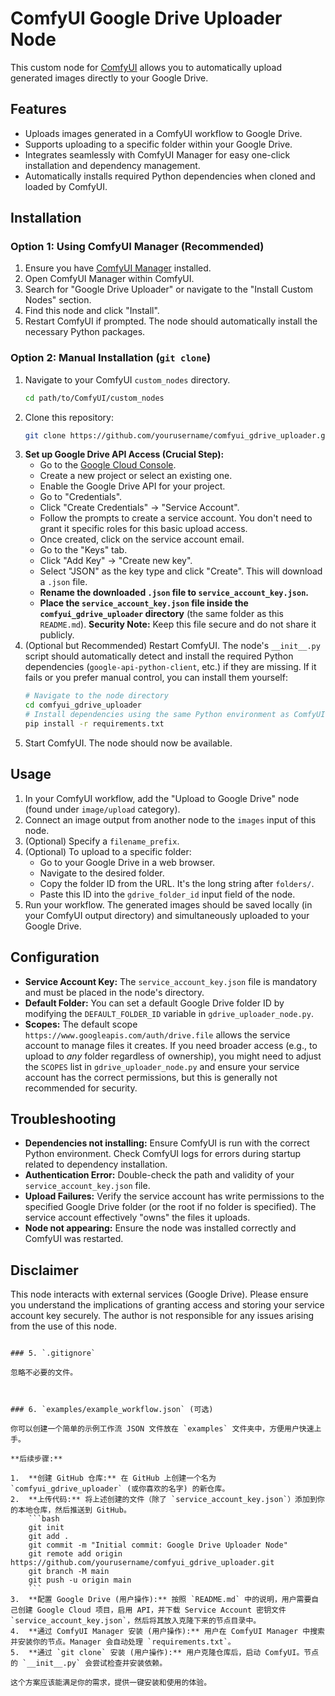 # ComfyUI Google Drive Uploader Node

This custom node for [ComfyUI](https://github.com/comfyanonymous/ComfyUI) allows you to automatically upload generated images directly to your Google Drive.

## Features

*   Uploads images generated in a ComfyUI workflow to Google Drive.
*   Supports uploading to a specific folder within your Google Drive.
*   Integrates seamlessly with ComfyUI Manager for easy one-click installation and dependency management.
*   Automatically installs required Python dependencies when cloned and loaded by ComfyUI.

## Installation

### Option 1: Using ComfyUI Manager (Recommended)

1.  Ensure you have [ComfyUI Manager](https://github.com/ltdrdata/ComfyUI-Manager) installed.
2.  Open ComfyUI Manager within ComfyUI.
3.  Search for "Google Drive Uploader" or navigate to the "Install Custom Nodes" section.
4.  Find this node and click "Install".
5.  Restart ComfyUI if prompted. The node should automatically install the necessary Python packages.

### Option 2: Manual Installation (`git clone`)

1.  Navigate to your ComfyUI `custom_nodes` directory.
    ```bash
    cd path/to/ComfyUI/custom_nodes
    ```
2.  Clone this repository:
    ```bash
    git clone https://github.com/yourusername/comfyui_gdrive_uploader.git
    ```
3.  **Set up Google Drive API Access (Crucial Step):**
    *   Go to the [Google Cloud Console](https://console.cloud.google.com/).
    *   Create a new project or select an existing one.
    *   Enable the Google Drive API for your project.
    *   Go to "Credentials".
    *   Click "Create Credentials" -> "Service Account".
    *   Follow the prompts to create a service account. You don't need to grant it specific roles for this basic upload access.
    *   Once created, click on the service account email.
    *   Go to the "Keys" tab.
    *   Click "Add Key" -> "Create new key".
    *   Select "JSON" as the key type and click "Create". This will download a `.json` file.
    *   **Rename the downloaded `.json` file to `service_account_key.json`.**
    *   **Place the `service_account_key.json` file inside the `comfyui_gdrive_uploader` directory** (the same folder as this `README.md`).
        **Security Note:** Keep this file secure and do not share it publicly.
4.  (Optional but Recommended) Restart ComfyUI. The node's `__init__.py` script should automatically detect and install the required Python dependencies (`google-api-python-client`, etc.) if they are missing. If it fails or you prefer manual control, you can install them yourself:
    ```bash
    # Navigate to the node directory
    cd comfyui_gdrive_uploader
    # Install dependencies using the same Python environment as ComfyUI
    pip install -r requirements.txt
    ```
5.  Start ComfyUI. The node should now be available.

## Usage

1.  In your ComfyUI workflow, add the "Upload to Google Drive" node (found under `image/upload` category).
2.  Connect an image output from another node to the `images` input of this node.
3.  (Optional) Specify a `filename_prefix`.
4.  (Optional) To upload to a specific folder:
    *   Go to your Google Drive in a web browser.
    *   Navigate to the desired folder.
    *   Copy the folder ID from the URL. It's the long string after `folders/`.
    *   Paste this ID into the `gdrive_folder_id` input field of the node.
5.  Run your workflow. The generated images should be saved locally (in your ComfyUI output directory) and simultaneously uploaded to your Google Drive.

## Configuration

*   **Service Account Key:** The `service_account_key.json` file is mandatory and must be placed in the node's directory.
*   **Default Folder:** You can set a default Google Drive folder ID by modifying the `DEFAULT_FOLDER_ID` variable in `gdrive_uploader_node.py`.
*   **Scopes:** The default scope `https://www.googleapis.com/auth/drive.file` allows the service account to manage files it creates. If you need broader access (e.g., to upload to *any* folder regardless of ownership), you might need to adjust the `SCOPES` list in `gdrive_uploader_node.py` and ensure your service account has the correct permissions, but this is generally not recommended for security.

## Troubleshooting

*   **Dependencies not installing:** Ensure ComfyUI is run with the correct Python environment. Check ComfyUI logs for errors during startup related to dependency installation.
*   **Authentication Error:** Double-check the path and validity of your `service_account_key.json` file.
*   **Upload Failures:** Verify the service account has write permissions to the specified Google Drive folder (or the root if no folder is specified). The service account effectively "owns" the files it uploads.
*   **Node not appearing:** Ensure the node was installed correctly and ComfyUI was restarted.

## Disclaimer

This node interacts with external services (Google Drive). Please ensure you understand the implications of granting access and storing your service account key securely. The author is not responsible for any issues arising from the use of this node.

```

### 5. `.gitignore`

忽略不必要的文件。



### 6. `examples/example_workflow.json` (可选)

你可以创建一个简单的示例工作流 JSON 文件放在 `examples` 文件夹中，方便用户快速上手。

**后续步骤:**

1.  **创建 GitHub 仓库:** 在 GitHub 上创建一个名为 `comfyui_gdrive_uploader` (或你喜欢的名字) 的新仓库。
2.  **上传代码:** 将上述创建的文件（除了 `service_account_key.json`）添加到你的本地仓库，然后推送到 GitHub。
    ```bash
    git init
    git add .
    git commit -m "Initial commit: Google Drive Uploader Node"
    git remote add origin https://github.com/yourusername/comfyui_gdrive_uploader.git
    git branch -M main
    git push -u origin main
    ```
3.  **配置 Google Drive (用户操作):** 按照 `README.md` 中的说明，用户需要自己创建 Google Cloud 项目，启用 API，并下载 Service Account 密钥文件 `service_account_key.json`，然后将其放入克隆下来的节点目录中。
4.  **通过 ComfyUI Manager 安装 (用户操作):** 用户在 ComfyUI Manager 中搜索并安装你的节点。Manager 会自动处理 `requirements.txt`。
5.  **通过 `git clone` 安装 (用户操作):** 用户克隆仓库后，启动 ComfyUI。节点的 `__init__.py` 会尝试检查并安装依赖。

这个方案应该能满足你的需求，提供一键安装和使用的体验。   
